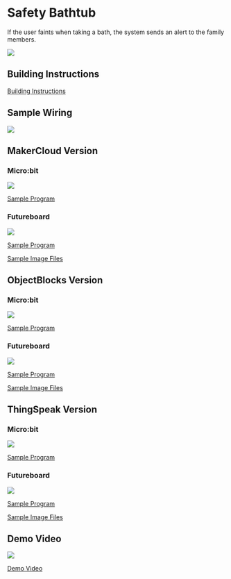 # Safety Bathtub

If the user faints when taking a bath, the system sends an alert to the family members.

![](../images/bathtub.jpg)

## Building Instructions

[Building Instructions](https://github.com/kittenbothk/kittenbothk-Eng/raw/master/Kits/smart_home_iot/images/bathtub.pdf)

## Sample Wiring

![](../images/bathtub_wire.png)

## MakerCloud Version

### Micro:bit

![](../images/bathtub_code_mc.png)

[Sample Program](https://makecode.microbit.org/_ChLPTHW9uiUh)

### Futureboard

![](../images/bathtub_code_kb_makercloud.png)

[Sample Program](https://github.com/kittenbothk/kittenbothk-Eng/raw/master/Kits/smart_home_iot/instructions/smartBathtub.sb3)

[Sample Image Files](https://github.com/kittenbothk/kittenbothk-Eng/raw/master/Kits/smart_home_iot/instructions/bathpic.rar)

## ObjectBlocks Version

### Micro:bit

![](../images/bathtub_code_mc_objectblocks.png)

[Sample Program](https://makecode.microbit.org/_HKCbzPb8yLqJ)

### Futureboard

![](../images/bathtub_code_kb_objectblocks.png)

[Sample Program](https://github.com/kittenbothk/kittenbothk-Eng/raw/master/Kits/smart_home_iot/instructions/smartBathtub_objectblocks.sb3)

[Sample Image Files](https://github.com/kittenbothk/kittenbothk-Eng/raw/master/Kits/smart_home_iot/instructions/bathpic.rar)

## ThingSpeak Version

### Micro:bit

![](../images/bathtub_code_mc_thingspeak.png)

[Sample Program](https://makecode.microbit.org/_hikfod0kXi2V)

### Futureboard

![](../images/bathtub_code_kb_thingspeak.png)

[Sample Program](https://github.com/kittenbothk/kittenbothk-Eng/raw/master/Kits/smart_home_iot/instructions/smartBathtub_thingspeak.sb3)

[Sample Image Files](https://github.com/kittenbothk/kittenbothk-Eng/raw/master/Kits/smart_home_iot/instructions/bathpic.rar)

## Demo Video

[![](../images/battub_video.png)](https://www.youtube.com/watch?v=tRQiIUIZCpo&t=1s)

[Demo Video](https://www.youtube.com/watch?v=tRQiIUIZCpo&t=1s)